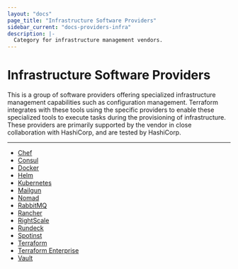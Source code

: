 ```yaml
---
layout: "docs"
page_title: "Infrastructure Software Providers"
sidebar_current: "docs-providers-infra"
description: |-
  Category for infrastructure management vendors.
---
```


# Infrastructure Software Providers

This is a group of software providers offering specialized infrastructure
management capabilities such as configuration management. Terraform integrates
with these tools using the specific providers to enable these specialized tools
to execute tasks during the provisioning of infrastructure.  These providers
are primarily supported by the vendor in close collaboration with HashiCorp,
and are tested by HashiCorp.

---

- [Chef](/docs/providers/chef/index.html)
- [Consul](/docs/providers/consul/index.html)
- [Docker](/docs/providers/docker/index.html)
- [Helm](/docs/providers/helm/index.html)
- [Kubernetes](/docs/providers/kubernetes/index.html)
- [Mailgun](/docs/providers/mailgun/index.html)
- [Nomad](/docs/providers/nomad/index.html)
- [RabbitMQ](/docs/providers/rabbitmq/index.html)
- [Rancher](/docs/providers/rancher/index.html)
- [RightScale](/docs/providers/rightscale/index.html)
- [Rundeck](/docs/providers/rundeck/index.html)
- [Spotinst](/docs/providers/spotinst/index.html)
- [Terraform](/docs/providers/terraform/index.html)
- [Terraform Enterprise](/docs/providers/tfe/index.html)
- [Vault](/docs/providers/vault/index.html)

